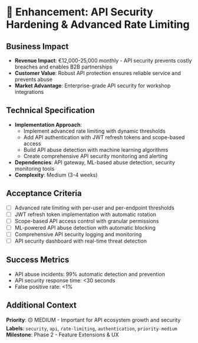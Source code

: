 # 🎯 Enhancement: API Security Hardening & Advanced Rate Limiting

## Business Impact
- **Revenue Impact**: €12,000-25,000 monthly - API security prevents costly breaches and enables B2B partnerships
- **Customer Value**: Robust API protection ensures reliable service and prevents abuse
- **Market Advantage**: Enterprise-grade API security for workshop integrations

## Technical Specification
- **Implementation Approach**: 
  - Implement advanced rate limiting with dynamic thresholds
  - Add API authentication with JWT refresh tokens and scope-based access
  - Build API abuse detection with machine learning algorithms
  - Create comprehensive API security monitoring and alerting
- **Dependencies**: API gateway, ML-based abuse detection, security monitoring tools
- **Complexity**: Medium (3-4 weeks)

## Acceptance Criteria
- [ ] Advanced rate limiting with per-user and per-endpoint thresholds
- [ ] JWT refresh token implementation with automatic rotation
- [ ] Scope-based API access control with granular permissions
- [ ] ML-powered API abuse detection with automatic blocking
- [ ] Comprehensive API security logging and monitoring
- [ ] API security dashboard with real-time threat detection

## Success Metrics
- API abuse incidents: 99% automatic detection and prevention
- API security response time: <30 seconds
- False positive rate: <1%

## Additional Context
**Priority**: 🟡 MEDIUM - Important for API ecosystem growth and security
**Labels**: `security`, `api`, `rate-limiting`, `authentication`, `priority-medium`
**Milestone**: Phase 2 - Feature Extensions & UX